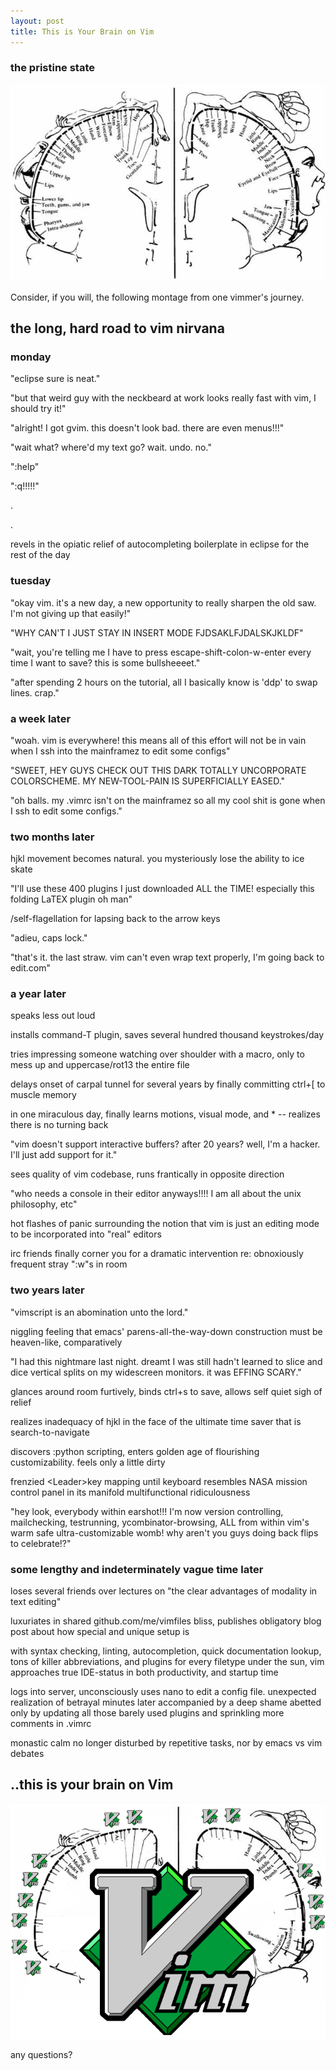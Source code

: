 ```yaml
---
layout: post
title: This is Your Brain on Vim
---
```


### the pristine state

<!--
I was watching a violinist bow intensely and I had this thought: I probably have as many brain cells devoted to my text editor as he
does to playing his chosen instrument. Is it outlandish to imagine that an MRI of his brain during a difficult solo wouldn't
look much different than mine while slicing/dicing code in that blissful near-fugue state where you've mastered your editor and you 
can create towering structures of most-working-out-the-gate systems as fast you can think?

First: remember this whole elastic-brain-as-senses-mapped-spatially picture?
-->

<img src="/img/brain_before.png">

Consider, if you will, the following montage from one vimmer's journey.

the long, hard road to vim nirvana
----------

### monday

"eclipse sure is neat."

"but that weird guy with the neckbeard at work looks really fast with vim, I should try it!"

"alright! I got gvim. this doesn't look bad. there are even menus!!!"

"wait what? where'd my text go? wait. undo. no."

":help"

":q!!!!!"

.

.

revels in the opiatic relief of autocompleting boilerplate in eclipse for the rest of the day

### tuesday

"okay vim. it's a new day, a new opportunity to really sharpen the old saw. I'm not giving up that easily!"

"WHY CAN'T I JUST STAY IN INSERT MODE FJDSAKLFJDALSKJKLDF"

"wait, you're telling me I have to press escape-shift-colon-w-enter every time I want to save? this is some bullsheeeet."

"after spending 2 hours on the tutorial, all I basically know is 'ddp' to swap lines. crap."

### a week later

"woah. vim is everywhere! this means all of this effort will not be in vain when I ssh into the mainframez to edit some configs"

"SWEET, HEY GUYS CHECK OUT THIS DARK TOTALLY UNCORPORATE COLORSCHEME. MY NEW-TOOL-PAIN IS SUPERFICIALLY EASED."

"oh balls. my .vimrc isn't on the mainframez so all my cool shit is gone when I ssh to edit some configs."

### two months later

hjkl movement becomes natural. you mysteriously lose the ability to ice skate

"I'll use these 400 plugins I just downloaded ALL the TIME! especially this folding LaTEX plugin oh man"

/self-flagellation for lapsing back to the arrow keys

"adieu, caps lock."

"that's it. the last straw. vim can't even wrap text properly, I'm going back to edit.com"

### a year later

speaks less out loud

installs command-T plugin, saves several hundred thousand keystrokes/day

tries impressing someone watching over shoulder with a macro, only to mess up and uppercase/rot13 the entire file

delays onset of carpal tunnel for several years by finally committing ctrl+\[ to muscle memory

in one miraculous day, finally learns motions, visual mode, and * -- realizes there is no turning back

"vim doesn't support interactive buffers? after 20 years? well, I'm a hacker. I'll just add support for it."

sees quality of vim codebase, runs frantically in opposite direction

"who needs a console in their editor anyways!!!! I am all about the unix philosophy, etc"

hot flashes of panic surrounding  the notion that vim is just an editing mode to be incorporated into "real" editors

irc friends finally corner you for a dramatic intervention re: obnoxiously frequent stray ":w"s in room

### two years later

"vimscript is an abomination unto the lord."

niggling feeling that emacs' parens-all-the-way-down construction must be heaven-like, comparatively

"I had this nightmare last night. dreamt I was still hadn't learned to slice and dice vertical splits on my widescreen monitors. it was EFFING SCARY."

glances around room furtively, binds ctrl+s to save, allows self quiet sigh of relief

realizes inadequacy of hjkl in the face of the ultimate time saver that is search-to-navigate

discovers :python scripting, enters golden age of flourishing customizability. feels only a little dirty

frenzied &lt;Leader&gt;key mapping until keyboard resembles NASA mission control panel in its manifold multifunctional ridiculousness

"hey look, everybody within earshot!!! I'm now version controlling, mailchecking, testrunning, ycombinator-browsing, ALL from within vim's warm safe ultra-customizable womb! why aren't you guys doing back flips to celebrate!?"

### some lengthy and indeterminately vague time later

loses several friends over lectures on "the clear advantages of modality in text editing"

luxuriates in shared github.com/me/vimfiles bliss, publishes obligatory blog post about how special and unique setup is

with syntax checking, linting, autocompletion, quick documentation lookup, tons of killer abbreviations, and plugins for every filetype under the sun, vim approaches true IDE-status in both productivity, and startup time

logs into server, unconsciously uses nano to edit a config file. unexpected realization of betrayal minutes later accompanied by a deep shame abetted only by updating all those barely used plugins and sprinkling more comments in .vimrc

monastic calm no longer disturbed by repetitive tasks, nor by emacs vs vim debates

..this is your brain on Vim
---------------------------

<img src="/img/brain_after.png">

any questions?

